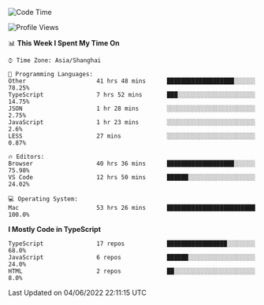 <!--START_SECTION:waka-->
![Code Time](http://img.shields.io/badge/Code%20Time-2%2C045%20hrs%2027%20mins-blue)

![Profile Views](http://img.shields.io/badge/Profile%20Views-0-blue)

📊 **This Week I Spent My Time On** 

```text
⌚︎ Time Zone: Asia/Shanghai

💬 Programming Languages: 
Other                    41 hrs 48 mins      ███████████████████░░░░░░   78.25% 
TypeScript               7 hrs 52 mins       ███░░░░░░░░░░░░░░░░░░░░░░   14.75% 
JSON                     1 hr 28 mins        ░░░░░░░░░░░░░░░░░░░░░░░░░   2.75% 
JavaScript               1 hr 23 mins        ░░░░░░░░░░░░░░░░░░░░░░░░░   2.6% 
LESS                     27 mins             ░░░░░░░░░░░░░░░░░░░░░░░░░   0.87%

🔥 Editors: 
Browser                  40 hrs 36 mins      ███████████████████░░░░░░   75.98% 
VS Code                  12 hrs 50 mins      ██████░░░░░░░░░░░░░░░░░░░   24.02%

💻 Operating System: 
Mac                      53 hrs 26 mins      █████████████████████████   100.0%

```

**I Mostly Code in TypeScript** 

```text
TypeScript               17 repos            █████████████████░░░░░░░░   68.0% 
JavaScript               6 repos             ██████░░░░░░░░░░░░░░░░░░░   24.0% 
HTML                     2 repos             ██░░░░░░░░░░░░░░░░░░░░░░░   8.0%

```



 Last Updated on 04/06/2022 22:11:15 UTC
<!--END_SECTION:waka-->
